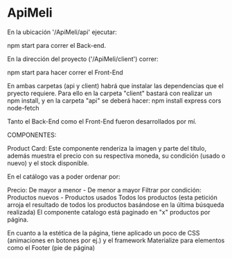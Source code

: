 # ApiMeli

En la ubicación '/ApiMeli/api' ejecutar:

npm start
para correr el Back-end.

En la dirección del proyecto ('/ApiMeli/client') correr:

npm start
para hacer correr el Front-End

En ambas carpetas (api y client) habrá que instalar las dependencias que el pryecto requiere. Para ello en la carpeta "client" bastará con realizar un npm install, y en la carpeta "api" se deberá hacer: npm install express cors node-fetch 

Tanto el Back-End como el Front-End fueron desarrollados por mí.

COMPONENTES:

Product Card: Este componente renderiza la imagen y parte del título, además muestra el precio con su respectiva moneda, su condición (usado o nuevo) y el stock disponible.

En el catálogo vas a poder ordenar por:

Precio: De mayor a menor - De menor a mayor 
Filtrar por condición: Productos nuevos - Productos usados 
Todos los productos (esta petición arroja el resultado de todos los productos basándose en la última búsqueda realizada)
El componente catalogo está paginado en "x" productos por página.

En cuanto a la estética de la página, tiene aplicado un poco de CSS (animaciones en botones por ej.) y el framework Materialize para elementos como el Footer (pie de página)
